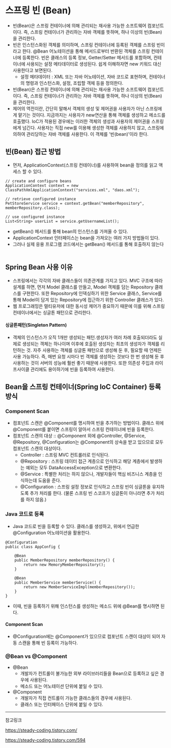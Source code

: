 # 스프링 빈 (Bean)
- 빈(Bean)은 스프링 컨테이너에 의해 관리되는 재사용 가능한 소프트웨어 컴포넌트이다. 즉, 스프링 컨테이너가 관리하는 자바 객체를 뜻하며, 하나 이상의 빈(Bean)을 관리한다.
- 빈은 인스턴스화된 객체를 의미하며, 스프링 컨테이너에 등록된 객체를 스프링 빈이라고 한다. @Bean 어노테이션을 통해 메서드로부터 반환된 객체를 스프링 컨테이너에 등록한다. 빈은 클래스의 등록 정보, Getter/Setter 메서드를 포함하며, 컨테이너에 사용되는 설정 메타데이터로 생성된다. 쉽게 이해하자면 new 키워드 대신 사용한다고 보면된다. 
    - 설정 메타데이터 : XML 또는 자바 어노테이션, 자바 코드로 표현하며, 컨테이너의 명령과 인스턴스화, 설정, 조립할 객체 등을 정의한다.
- 빈(Bean)은 스프링 컨테이너에 의해 관리되는 재사용 가능한 소프트웨어 컴포넌트이다.  즉, 스프링 컨테이너가 관리하는 자바 객체를 뜻하며, 하나 이상의 빈(Bean)을 관리한다.
- 제어의 역전이란, 간단히 말해서 객체의 생성 및 제어권을 사용자가 아닌 스프링에게 맡기는 것이다. 지금까지는 사용자가 new연산을 통해 객체를 생성하고 메소드를 호출했다. IoC가 적용된 경우에는 이러한 객체의 생성과 사용자의 제어권을 스프링에게 넘긴다. 사용자는 직접 new를 이용해 생성한 객체를 사용하지 않고, 스프링에 의하여 관리당하는 자바 객체를 사용한다. 이 객체를 '빈(bean)'이라 한다.

## 빈(Bean) 접근 방법
- 먼저, ApplicationContext(스프링 컨테이너)를 사용하여 bean을 정의를 읽고 액세스 할 수 있다.
```
// create and configure beans
ApplicationContext context = new ClassPathXmlApplicationContext("services.xml", "daos.xml");

// retrieve configured instance
PetStoreService service = context.getBean("memberRepository", memberRepository.class);

// use configured instance
List<String> userList = service.getUsernameList();
```
- getBean() 메서드를 통해 bean의 인스턴스를 가져올 수 있다.
- ApplicationContext 인터페이스는 bean을 가져오는 여러 가지 방법들이 있다.
- 그러나 실제 응용 프로그램 코드에서는 getBean() 메서드를 통해 호출하지 않는다
 
## Spring Bean 사용 이유
- 스프링에서는 각각의 자바 클래스들이 의존관계를 가지고 있다. MVC 구조에 따라 설계를 하면, 먼저 Model 클래스를 만들고, Model 객체를 담는 Repository 클래스를 구현한다. 또한 Repository에 인덱싱하기 위한 Service 클래스, Service를 통해 Model이 담겨 있는 Repository에 접근하기 위한 Controller 클래스가 있다.
- 웹 프로그래밍은 멀티유저에 대한 동시성 제어가 중요하기 때문에 이를 위해 스프링 컨테이너에서는 싱글톤 패턴으로 관리한다.

#### 싱글톤패턴(Singleton Pattern)
- 객체의 인스턴스가 오직 1개만 생성되는 패턴.생성자가 여러 차례 호출되더라도 실제로 생성되는 객체는 하나이며 이후에 호출된 생성자는 최초의 생성자가 객체를 리턴하는 것. 자주 사용하는 객체를 싱글톤 패턴으로 생성해 둔 후, 필요할 때 언제든 사용 가능하다. 즉, 매번 요청 시마다 빈 객체를 생성하는 것보다 한 번 생성해 둔 후 사용하는 것이 서버의 성능에 훨씬 좋기 때문에 사용한다. 또한 의존성 주입과 라이프사이클 관리에도 용이하기에 빈을 등록하여 사용한다.


## Bean을 스프링 컨테이너(Spring IoC Container) 등록 방식
### Component Scan
- 컴포넌트 스캔은 @Component를 명시하여 빈을 추가하는 방법이다. 클래스 위에 @Component를 붙이면 스프링이 알아서 스프링 컨테이너에 빈을 등록한다.
- 컴포넌트 스캔의 대상 :: @Component 외에 @Controller, @Service, @Repository, @Configuration는 @Component의 상속을 받고 있으므로 모두 컴포넌트 스캔의 대상이다.
    - Controller : 스프링 MVC 컨트롤러로 인식된다.
    - @Repository : 스프링 데이터 접근 계층으로 인식하고 해당 계층에서 발생하는 예외는 모두 DataAccessException으로 변환한다.
    - @Service : 특별한 처리는 하지 않으나, 개발자들이 핵심 비즈니스 계층을 인식하는데 도움을 준다.
    - @Configuration : 스프링 설정 정보로 인식하고 스프링 빈이 싱글톤을 유지하도록 추가 처리를 한다. (물론 스프링 빈 스코프가 싱글톤이 아니라면 추가 처리를 하지 않음.)

### Java 코드로 등록
- Java 코드로 빈을 등록할 수 있다. 클래스를 생성하고, 위에서 언급한 @Configuration 어노테이션을 활용한다.
```
@Configuration
public class AppConfig {

    @Bean
    public MemberRepository memberRepository() {
        return new MemoryMemberRepository();
    }

    @Bean
    public MemberService memberService() {
        return new MemberServiceImpl(memberRepository());
    }
}
```
- 이때, 빈을 등록하기 위해 인스턴스를 생성하는 메소드 위에 @Bean를 명시하면 된다.

#### Component Scan
- @Configuration에는 @Component가 있으므로 컴포넌트 스캔이 대상이 되어 자동 스캔을 통해 빈 등록이 가능하다.

### @Bean vs @Component
- @Bean
    - 개발자가 컨트롤이 불가능한 외부 라이브러리들을 Bean으로 등록하고 싶은 경우에 사용된다.
    - 메소드 또는 어노테이션 단위에 붙일 수 있다.
- @Component
    - 개발자가 직접 컨트롤이 가능한 클래스들의 경우에 사용된다.
    - 클래스 또는 인터페이스 단위에 붙일 수 있다.



--- 

참고링크 

https://steady-coding.tistory.com/

https://steady-coding.tistory.com/594